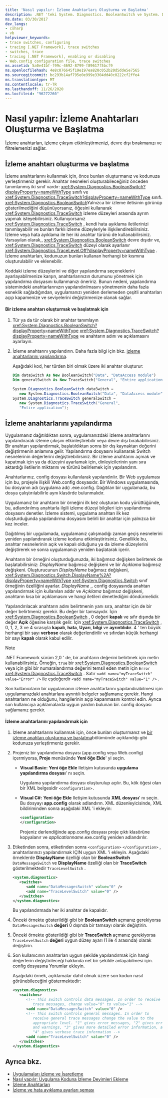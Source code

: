 ```yaml
---
title: 'Nasıl yapılır: İzleme Anahtarları Oluşturma ve Başlatma'
description: .NET 'teki System. Diagnostics. BooleanSwitch ve System. Diagnostics. TraceSwitch sınıflarını kullanarak izleme anahtarları oluşturun, başlatın ve yapılandırın.
ms.date: 03/30/2017
dev_langs:
- csharp
- vb
helpviewer_keywords:
- trace switches, configuring
- tracing [.NET Framework], trace switches
- switches, trace
- tracing [.NET Framework], enabling or disabling
- Web.config configuration file, trace switches
ms.assetid: 5a0e41bf-f99c-4692-8799-f89617f5bcf9
ms.openlocfilehash: 4e8c076645f19e197ea820c052b20d5dde5e7565
ms.sourcegitcommit: bc293b14af795e0e999e3304dd40c0222cf2ffe4
ms.translationtype: MT
ms.contentlocale: tr-TR
ms.lasthandoff: 11/26/2020
ms.locfileid: "96272260"
---
```

# <a name="how-to-create-initialize-and-configure-trace-switches"></a>Nasıl yapılır: İzleme Anahtarları Oluşturma ve Başlatma

İzleme anahtarları, izleme çıkışını etkinleştirmenizi, devre dışı bırakmanızı ve filtrelemenizi sağlar.  
  
<a name="create"></a>

## <a name="creating-and-initializing-a-trace-switch"></a>İzleme anahtarı oluşturma ve başlatma  

 İzleme anahtarlarını kullanmak için, önce bunları oluşturmanız ve kodunuza yerleştirmeniz gerekir. Anahtar nesneleri oluşturabileceğiniz önceden tanımlanmış iki sınıf vardır: <xref:System.Diagnostics.BooleanSwitch?displayProperty=nameWithType> sınıfı ve <xref:System.Diagnostics.TraceSwitch?displayProperty=nameWithType> sınıfı. <xref:System.Diagnostics.BooleanSwitch>Yalnızca bir izleme iletisinin görünüp gösterilmediğini düşünüyorsanız, öğesini kullanarak <xref:System.Diagnostics.TraceSwitch> izleme düzeyleri arasında ayrım yapmak isteyebilirsiniz. Kullanıyorsanız <xref:System.Diagnostics.TraceSwitch> , kendi hata ayıklama iletilerinizi tanımlayabilir ve bunları farklı izleme düzeyleriyle ilişkilendirebilirsiniz. İzleme veya hata ayıklama ile her iki anahtar türünü de kullanabilirsiniz. Varsayılan olarak,, <xref:System.Diagnostics.BooleanSwitch> devre dışıdır ve, <xref:System.Diagnostics.TraceSwitch> düzeyi olarak ayarlanır <xref:System.Diagnostics.TraceLevel.Off?displayProperty=nameWithType> . İzleme anahtarları, kodunuzun bunları kullanan herhangi bir kısmına oluşturulabilir ve eklenebilir.  
  
 Koddaki izleme düzeylerini ve diğer yapılandırma seçeneklerini ayarlayabilmenize karşın, anahtarlarınızın durumunu yönetmek için yapılandırma dosyasını kullanmanızı öneririz. Bunun nedeni, yapılandırma sistemindeki anahtarlarınızın yapılandırılmasını yönetmenin daha fazla esneklik sağladığından, uygulamanızı yeniden derlemeden çeşitli anahtarları açıp kapamenize ve seviyelerini değiştirmenize olanak sağlar.  
  
#### <a name="to-create-and-initialize-a-trace-switch"></a>Bir izleme anahtarı oluşturmak ve başlatmak için  
  
1. Tür ya da tür olarak bir anahtar tanımlayın <xref:System.Diagnostics.BooleanSwitch?displayProperty=nameWithType> <xref:System.Diagnostics.TraceSwitch?displayProperty=nameWithType> ve anahtarın adını ve açıklamasını ayarlayın.  
  
2. İzleme anahtarını yapılandırın. Daha fazla bilgi için bkz. [izleme anahtarlarını yapılandırma](#configure).  
  
     Aşağıdaki kod, her türden biri olmak üzere iki anahtar oluşturur:  
  
    ```vb  
    Dim dataSwitch As New BooleanSwitch("Data", "DataAccess module")  
    Dim generalSwitch As New TraceSwitch("General", "Entire application")  
    ```  
  
    ```csharp  
    System.Diagnostics.BooleanSwitch dataSwitch =
       new System.Diagnostics.BooleanSwitch("Data", "DataAccess module");  
    System.Diagnostics.TraceSwitch generalSwitch =
       new System.Diagnostics.TraceSwitch("General",
       "Entire application");  
    ```  
  
<a name="configure"></a>

## <a name="configuring-trace-switches"></a>İzleme anahtarlarını yapılandırma  

 Uygulamanız dağıtıldıktan sonra, uygulamanızdaki izleme anahtarlarını yapılandırarak izleme çıkışını etkinleştirebilir veya devre dışı bırakabilirsiniz. Bir anahtarı yapılandırmak, başlatıldıktan sonra bir dış kaynaktan değerini değiştirmenin anlamına gelir. Yapılandırma dosyasını kullanarak Switch nesnelerinin değerlerini değiştirebilirsiniz. Bir izleme anahtarını açmak ve kapatmak için ya da düzeyini ayarlamak için, dinleyicilerinin yanı sıra aktardığı iletilerin miktarını ve türünü belirlemek için yapılandırın.  
  
 Anahtarlarınız. config dosyası kullanılarak yapılandırılır. Bir Web uygulaması için bu, projeyle ilişkili Web.config dosyasıdır. Bir Windows uygulamasında, bu dosyanın adı (uygulama adı) .exe.config. Dağıtılan bir uygulamada, bu dosya çalıştırılabilirle aynı klasörde bulunmalıdır.  
  
 Uygulamanız bir anahtarın bir örneğini ilk kez oluşturan kodu yürüttüğünde, bu, adlandırılmış anahtarla ilgili izleme düzeyi bilgileri için yapılandırma dosyasını denetler. İzleme sistemi, uygulama anahtarı ilk kez oluşturduğunda yapılandırma dosyasını belirli bir anahtar için yalnızca bir kez inceler.  
  
 Dağıtılmış bir uygulamada, uygulamanız çalışmadığı zaman geçiş nesnelerini yeniden yapılandırarak izleme kodunu etkinleştirirsiniz. Genellikle bu, anahtar nesnelerinin açık ve kapalı olduğunu ya da izleme düzeylerini değiştirerek ve sonra uygulamanızı yeniden başlatarak içerir.  
  
 Anahtarın bir örneğini oluşturduğunuzda, iki bağımsız değişken belirterek de başlatabilirsiniz: *DisplayName* bağımsız değişkeni ve bir *Açıklama* bağımsız değişkeni. Oluşturucunun *DisplayName* bağımsız değişkeni, <xref:System.Diagnostics.Switch.DisplayName%2A?displayProperty=nameWithType> <xref:System.Diagnostics.Switch> sınıf örneğinin özelliğini ayarlar. *DisplayName* ,. config dosyasında anahtarı yapılandırmak için kullanılan addır ve *Açıklama* bağımsız değişkeni, anahtarın kısa bir açıklamasını ve hangi iletileri denetlediğini döndürmelidir.  
  
 Yapılandırılacak anahtarın adını belirtmenin yanı sıra, anahtar için de bir değer belirtmeniz gerekir. Bu değer bir tamsayıdır. İçin <xref:System.Diagnostics.BooleanSwitch> , 0 değeri **kapalı** ve sıfır dışında bir değer **Açık** öğesine karşılık gelir. İçin <xref:System.Diagnostics.TraceSwitch> , 0, 1, 2, 3 ve 4 sırasıyla **kapalı**, **hata**, **Uyarı**, **bilgi** ve **ayrıntılıdır**. 4 ' ten büyük herhangi bir sayı **verbose** olarak değerlendirilir ve sıfırdan küçük herhangi bir sayı **kapalı** olarak kabul edilir.  
  
> [!NOTE]
> .NET Framework sürüm 2,0 ' de, bir anahtarın değerini belirtmek için metin kullanabilirsiniz. Örneğin, `true` bir <xref:System.Diagnostics.BooleanSwitch> veya için gibi bir numaralandırma değerini temsil eden metin için `Error` <xref:System.Diagnostics.TraceSwitch> . Satır `<add name="myTraceSwitch" value="Error" />` ile eşdeğerdir `<add name="myTraceSwitch" value="1" />` .  
  
 Son kullanıcıların bir uygulamanın izleme anahtarlarını yapılandırabilmesi için uygulamanızdaki anahtarlara ayrıntılı belgeler sağlamanız gerekir. Hangi anahtarların ne olduğunu, hangilerinin açıp kapanmasını kontrol edin. Ayrıca son kullanıcıya açıklamalarda uygun yardım bulunan bir. config dosyası sağlamanız gerekir.  
  
#### <a name="to-configure-trace-switches"></a>İzleme anahtarlarını yapılandırmak için  
  
1. İzleme anahtarlarını kullanmak için, önce bunları oluşturmanız ve [bir izleme anahtarı oluşturma ve başlatma](#create)bölümünde açıklandığı gibi kodunuza yerleştirmeniz gerekir.  
  
2. Projeniz bir yapılandırma dosyası (app.config veya Web.config) içermiyorsa, **Proje** menüsünde **Yeni öğe Ekle**' yi seçin.  
  
    - **Visual Basic:** **Yeni öğe Ekle** Iletişim kutusunda **uygulama yapılandırma dosyası**' nı seçin.  
  
         Uygulama yapılandırma dosyası oluşturulup açılır. Bu, kök öğesi olan bir XML belgesidir `<configuration>.`  
  
    - **Visual C#:** **Yeni öğe Ekle** Iletişim kutusunda **XML dosyası**' nı seçin. Bu dosyayı **app.config** olarak adlandırın. XML düzenleyicisinde, XML bildiriminden sonra aşağıdaki XML 'i ekleyin:  
  
        ```xml  
        <configuration>  
        </configuration>  
        ```  
  
         Projeniz derlendiğinde app.config dosyası proje çıktı klasörüne kopyalanır ve *applicationname*.exe.config yeniden adlandırılır.  
  
3. Etiketinden sonra, etiketinden sonra `<configuration>` `</configuration>` , anahtarlarınızı yapılandırmak IÇIN uygun XML 'i ekleyin. Aşağıdaki örneklerde **DisplayName** özelliği olan bir **BooleanSwitch** `DataMessageSwitch` ve **DisplayName** özelliği olan bir **TraceSwitch** gösterilmektedir `TraceLevelSwitch` .  
  
    ```xml  
    <system.diagnostics>  
       <switches>  
          <add name="DataMessagesSwitch" value="0" />  
          <add name="TraceLevelSwitch" value="0" />  
       </switches>  
    </system.diagnostics>  
    ```  
  
     Bu yapılandırmada her iki anahtar de kapalıdır.  
  
4. Önceki örnekte gösterildiği gibi bir **BooleanSwitch** açmanız gerekiyorsa `DataMessagesSwitch` **değeri** 0 dışında bir tamsayı olarak değiştirin.  
  
5. Önceki örnekte gösterildiği gibi bir **TraceSwitch** açmanız gerekiyorsa `TraceLevelSwitch` **değeri** uygun düzey ayarı (1 ile 4 arasında) olarak değiştirin.  
  
6. Son kullanıcının anahtarları uygun şekilde yapılandırmak için hangi değerlerin değiştirileceği hakkında net bir şekilde anlayabilmesi için. config dosyasına Yorumlar ekleyin.  
  
     Aşağıdaki örnek, açıklamalar dahil olmak üzere son kodun nasıl görünebileceğini göstermektedir:  
  
    ```xml  
    <system.diagnostics>  
       <switches>  
          <!-- This switch controls data messages. In order to receive data   
             trace messages, change value="0" to value="1" -->  
          <add name="DataMessagesSwitch" value="0" />  
          <!-- This switch controls general messages. In order to   
             receive general trace messages change the value to the   
             appropriate level. "1" gives error messages, "2" gives errors   
             and warnings, "3" gives more detailed error information, and   
             "4" gives verbose trace information -->  
          <add name="TraceLevelSwitch" value="0" />  
       </switches>  
    </system.diagnostics>  
    ```  
  
## <a name="see-also"></a>Ayrıca bkz.

- [Uygulamaları izleme ve İşaretleme](tracing-and-instrumenting-applications.md)
- [Nasıl yapılır: Uygulama Koduna İzleme Deyimleri Ekleme](how-to-add-trace-statements-to-application-code.md)
- [İzleme Anahtarları](trace-switches.md)
- [İzleme ve hata ayıklama ayarları şeması](../configure-apps/file-schema/trace-debug/index.md)

